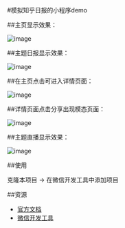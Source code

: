 
#模拟知乎日报的小程序demo

##主页显示效果：

![image](https://github.com/luweiymy/littledep/blob/master/images/mainpage.png)

##主题日报显示效果：

![image](https://github.com/luweiymy/littledep/blob/master/images/mainnews.png)

##在主页点击可进入详情页面：

![image](https://github.com/luweiymy/littledep/blob/master/images/newsdetail.png)

##详情页面点击分享出现模态页面：

![image](https://github.com/luweiymy/littledep/blob/master/images/newsshare.png)

##主题直播显示效果：

![image](https://github.com/luweiymy/littledep/blob/master/images/livepage.png)

##使用

克隆本项目 -> 在微信开发工具中添加项目

##资源
*  [官方文档](https://mp.weixin.qq.com/debug/wxadoc/dev/index.html) 
* [微信开发工具](https://mp.weixin.qq.com/debug/wxadoc/dev/devtools/download.html?t=1476197490095)
